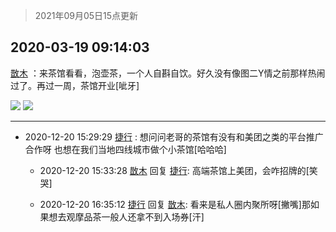 > 2021年09月05日15点更新
<link rel="stylesheet" href="https://cdn.jsdelivr.net/gh/taotie6/sampleJSON@main/css/photo_show.css">


 ## 2020-03-19 09:14:03 

 [㪚木](https://www.coolapk.com/feed/17403791?shareKey=Mjc1ODJkMmVjMTQxNjEzMTc1MmU~) ：来茶馆看看，泡壶茶，一个人自斟自饮。好久没有像图二Y情之前那样热闹过了。再过一周，茶馆开业[呲牙] 

<div class="album">
<img class="img-item" src="http://image.coolapk.com/feed/2020/0319/09/1081091_460f6a0c_0434_5178@1440x1080.jpeg" />
<img class="img-item" src="http://image.coolapk.com/feed/2020/0319/09/1081091_5df6c59b_0434_518@403x864.gif" />
</div>

 ------- 

- 2020-12-20 15:29:29 [捷行](uid=1629443) : 想问问老哥的茶馆有没有和美团之类的平台推广合作呀
也想在我们当地四线城市做个小茶馆[哈哈哈] 

    - 2020-12-20 15:33:28 [㪚木](uid=1081091) 回复 [捷行](uid=1629443): 高端茶馆上美团，会咋招牌的[笑哭] 

    - 2020-12-20 16:35:12 [捷行](uid=1629443) 回复 [㪚木](uid=1081091): 看来是私人圈内聚所呀[撇嘴]那如果想去观摩品茶一般人还拿不到入场券[汗] 

